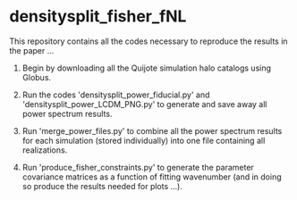 # densitysplit_fisher_fNL
This repository contains all the codes necessary to reproduce the results in the paper ...

1) Begin by downloading all the Quijote simulation halo catalogs using Globus.

2) Run the codes 'densitysplit_power_fiducial.py' and 'densitysplit_power_LCDM_PNG.py' to generate and save away all power spectrum results.

3) Run 'merge_power_files.py' to combine all the power spectrum results for each simulation (stored individually) into one file containing all realizations.

4) Run 'produce_fisher_constraints.py' to generate the parameter covariance matrices as a function of fitting wavenumber (and in doing so produce the results needed for plots ...).
